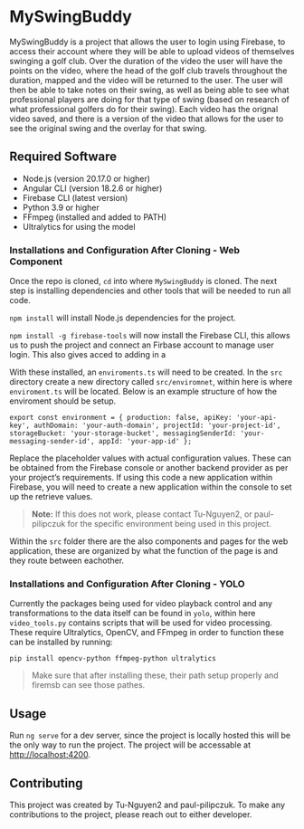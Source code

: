 # MySwingBuddy

MySwingBuddy is a project that allows the user to login using Firebase, to access their account where they will be able to upload videos of themselves swinging a golf club. Over the duration of the video the user will have the points on the video, where the head of the golf club travels throughout the duration, mapped and the video will be returned to the user. The user will then be able to take notes on their swing, as well as being able to see what professional players are doing for that type of swing (based on research of what professional golfers do for their swing). Each video has the orignal video saved, and there is a version of the video that allows for the user to see the original swing and the overlay for that swing. 


## Required Software
* Node.js (version 20.17.0 or higher)
* Angular CLI (version 18.2.6 or higher)
* Firebase CLI (latest version)
* Python 3.9 or higher
* FFmpeg (installed and added to PATH)
* Ultralytics for using the model

### Installations and Configuration After Cloning - Web Component
Once the repo is cloned, `cd` into where `MySwingBuddy` is cloned. The next step is installing dependencies and other tools that will be needed to run all code.

`npm install` will install Node.js dependencies for the project.

`npm install -g firebase-tools` will now install the Firebase CLI, this allows us to push the project and connect an Firbase account to manage user login. This also gives acced to adding in a 

With these installed, an `enviroments.ts` will need to be created. In the `src` directory create a new directory called `src/enviromnet`, within here is where `enviroment.ts` will be located. Below is an example structure of how the enviroment should be setup.

```export const environment = { production: false, apiKey: 'your-api-key', authDomain: 'your-auth-domain', projectId: 'your-project-id', storageBucket: 'your-storage-bucket', messagingSenderId: 'your-messaging-sender-id', appId: 'your-app-id' }; ```

Replace the placeholder values with actual configuration values. These can be obtained from the Firebase console or another backend provider as per your project’s requirements. If using this code a new application within Firebase, you will need to create a new application within the console to set up the retrieve values.

> **Note:** If this does not work, please contact Tu-Nguyen2, or paul-pilipczuk for the specific environment being used in this project.

Within the `src` folder there are the also components and pages for the web application, these are organized by what the function of the page is and they route between eachother.

### Installations and Configuration After Cloning - YOLO
Currently the packages being used for video playback control and any transformations to the data itself can be found in `yolo`, within here `video_tools.py` contains scripts that will be used for video processing. These require Ultralytics, OpenCV, and FFmpeg in order to function these can be installed by running:

`pip install opencv-python ffmpeg-python ultralytics`

> Make sure that after installing these, their path setup properly and firemsb can see those pathes.

## Usage

Run `ng serve` for a dev server, since the project is locally hosted this will be the only way to run the project. The project will be accessable at [http://localhost:4200](http://localhost:4200).

## Contributing

This project was created by Tu-Nguyen2 and paul-pilipczuk. To make any contributions to the project, please reach out to either developer.